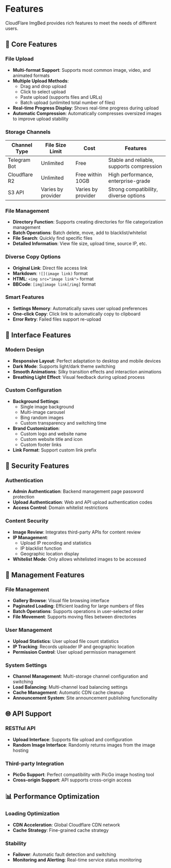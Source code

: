 # Features

CloudFlare ImgBed provides rich features to meet the needs of different users.

## 🚀 Core Features

### File Upload

- **Multi-format Support**: Supports most common image, video, and animated formats
- **Multiple Upload Methods**:
  - Drag and drop upload
  - Click to select upload
  - Paste upload (supports files and URLs)
  - Batch upload (unlimited total number of files)
- **Real-time Progress Display**: Shows real-time progress during upload
- **Automatic Compression**: Automatically compresses oversized images to improve upload stability

### Storage Channels

| Channel Type | File Size Limit | Cost | Features |
|--------------|----------------|------|----------|
| Telegram Bot | Unlimited | Free | Stable and reliable, supports compression |
| Cloudflare R2 | Unlimited | Free within 10GB | High performance, enterprise-grade |
| S3 API | Varies by provider | Varies by provider | Strong compatibility, diverse options |

### File Management

- **Directory Function**: Supports creating directories for file categorization management
- **Batch Operations**: Batch delete, move, add to blacklist/whitelist
- **File Search**: Quickly find specific files
- **Detailed Information**: View file size, upload time, source IP, etc.

### Diverse Copy Options

- **Original Link**: Direct file access link
- **Markdown**: `![](image link)` format
- **HTML**: `<img src="image link">` format
- **BBCode**: `[img]image link[/img]` format

### Smart Features

- **Settings Memory**: Automatically saves user upload preferences
- **One-click Copy**: Click link to automatically copy to clipboard
- **Error Retry**: Failed files support re-upload

## 🎨 Interface Features

### Modern Design

- **Responsive Layout**: Perfect adaptation to desktop and mobile devices
- **Dark Mode**: Supports light/dark theme switching
- **Smooth Animations**: Silky transition effects and interaction animations
- **Breathing Light Effect**: Visual feedback during upload process

### Custom Configuration

- **Background Settings**:
  - Single image background
  - Multi-image carousel
  - Bing random images
  - Custom transparency and switching time
- **Brand Customization**:
  - Custom logo and website name
  - Custom website title and icon
  - Custom footer links
- **Link Format**: Support custom link prefix

## 🔐 Security Features

### Authentication

- **Admin Authentication**: Backend management page password protection
- **Upload Authentication**: Web and API upload authentication codes
- **Access Control**: Domain whitelist restrictions

### Content Security

- **Image Review**: Integrates third-party APIs for content review
- **IP Management**:
  - Upload IP recording and statistics
  - IP blacklist function
  - Geographic location display
- **Whitelist Mode**: Only allows whitelisted images to be accessed

## 🔧 Management Features

### File Management

- **Gallery Browse**: Visual file browsing interface
- **Paginated Loading**: Efficient loading for large numbers of files
- **Batch Operations**: Supports operations in user-selected order
- **File Movement**: Supports moving files between directories

### User Management

- **Upload Statistics**: User upload file count statistics
- **IP Tracking**: Records uploader IP and geographic location
- **Permission Control**: User upload permission management

### System Settings

- **Channel Management**: Multi-storage channel configuration and switching
- **Load Balancing**: Multi-channel load balancing settings
- **Cache Management**: Automatic CDN cache cleanup
- **Announcement System**: Site announcement publishing functionality

## 🌐 API Support

### RESTful API

- **Upload Interface**: Supports file upload and configuration
- **Random Image Interface**: Randomly returns images from the image hosting

### Third-party Integration

- **PicGo Support**: Perfect compatibility with PicGo image hosting tool
- **Cross-origin Support**: API supports cross-origin access

## 📊 Performance Optimization

### Loading Optimization

- **CDN Acceleration**: Global Cloudflare CDN network
- **Cache Strategy**: Fine-grained cache strategy

### Stability

- **Failover**: Automatic fault detection and switching
- **Monitoring and Alerting**: Real-time service status monitoring